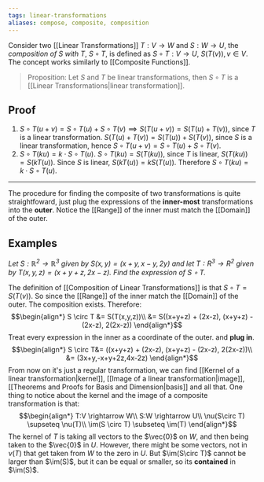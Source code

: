 ```yaml
---
tags: linear-transformations
aliases: compose, composite, composition
---
```

Consider two [[Linear Transformations]] $T:V \rightarrow W$ and $S:W\rightarrow U$, the *composition of $S$ with $T$*, $S\circ T$, is defined as $S \circ T : V \rightarrow U$, $S(T(v)), v \in V$. The concept works similarly to [[Composite Functions]].

> Proposition: Let $S$ and $T$ be linear transformations, then $S\circ T$ is a [[Linear Transformations|linear transformation]]. 
## Proof
1. $S\circ T (u+v) = S\circ T(u) + S \circ T(v) \implies S(T(u+v))= S(T(u) + T(v))$, since $T$ is a linear transformation. $S(T(u) + T(v)) = S(T(u)) + S(T(v))$, since $S$ is a linear transformation, hence $S\circ T(u+v) = S\circ T(u) + S\circ T(v)$.
2. $S\circ T(ku) = k\cdot S\circ T(u)$. $S\circ T(ku) = S(T(ku))$, since $T$ is linear, $S(T(ku)) = S(kT(u)).$ Since $S$ is linear, $S(kT(u)) = kS(T(u))$. Therefore $S\circ T(ku) = k\cdot S\circ T(u)$.
___
The procedure for finding the composite of two transformations is quite straightfoward, just plug the expressions of the **inner-most** transformations into the **outer**. Notice the [[Range]] of the inner must match the [[Domain]] of the outer.
## Examples
*Let $S:\mathbb{R}^{2}\rightarrow \mathbb{R}^{3}$ given by $S(x,y)=(x+y,x-y,2y)$ and let $T:R^{3}\rightarrow R^{2}$ given by $T(x,y,z) = (x+y+z, 2x-z)$. Find the expression of $S\circ T$.*

The definition of [[Composition of Linear Transformations]] is that $S\circ T = S(T(v))$. So since the [[Range]] of the inner match the [[Domain]] of the outer. The composition exists. Therefore:
$$\begin{align*}
S \circ T &= S(T(x,y,z))\\
&= S((x+y+z) + (2x-z), (x+y+z) - (2x-z), 2(2x-z))
\end{align*}$$
Treat every expression in the inner as a coordinate of the outer. and **plug in**.
$$\begin{align*}
S \circ T&=  ((x+y+z) + (2x-z), (x+y+z) - (2x-z), 2(2x-z))\\
&= (3x+y,-x+y+2z,4x-2z) 
\end{align*}$$
From now on it's just a regular transformation, we can find [[Kernel of a linear transformation|kernel]], [[Image of a linear transformation|image]], [[Theorems and Proofs for Basis and Dimension|basis]] and all that. One thing to notice about the kernel and the image of a composite transformation is that:
$$\begin{align*}
T:V \rightarrow W\\
S:W \rightarrow U\\
\nu(S\circ T) \supseteq \nu(T)\\
\im(S \circ T) \subseteq \im(T)
\end{align*}$$
The kernel of $T$ is taking all vectors to the $\vec{0}$ on $W$, and then being taken to the $\vec{0}$ in $U$. However, there might be some vectors, not in $\nu(T)$ that get taken from $W$ to the zero in $U$.
But $\im(S\circ T)$ cannot be larger than $\im(S)$, but it can be equal or smaller, so its **contained** in $\im(S)$.







